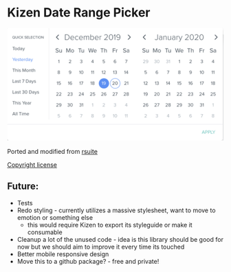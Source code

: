 # Kizen Date Range Picker

![Kizen Date Range Picker](https://github.com/kizen/date-range-picker/blob/master/example.png?raw=true)

Ported and modified from [rsuite](https://github.com/rsuite/rsuite)

[Copyright license](https://github.com/kizen/date-range-picker/blob/master/LICENSE)



## Future:

* Tests
* Redo styling - currently utilizes a massive stylesheet, want to move to emotion or something else
  * this would require Kizen to export its styleguide or make it consumable
* Cleanup a lot of the unused code - idea is this library should be good for now but we should aim to improve it every time its touched
* Better mobile responsive design
* Move this to a github package? - free and private!



